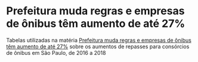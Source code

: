 # Prefeitura muda regras e empresas de ônibus têm aumento de até 27%
Tabelas utilizadas na matéria
[Prefeitura muda regras e empresas de ônibus têm aumento de até 27%](http://www.estadao.com.br/infograficos/cidades,prefeitura-muda-regras-e-empresas-de-onibus-tem-aumento-de-ate-27,959938)
sobre os aumentos de repasses para consórcios de ônibus em São Paulo, de 2016 a 2018
